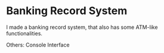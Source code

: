 # Banking Record System
I made a banking record system, that also has some ATM-like functionalities.

Others: Console Interface
